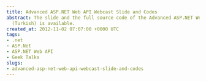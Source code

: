 ```yaml
---
title: Advanced ASP.NET Web API Webcast Slide and Codes
abstract: The slide and the full source code of the Advanced ASP.NET Web API webcast
  (Turkish) is available.
created_at: 2012-11-02 07:07:00 +0000 UTC
tags:
- .net
- ASP.Net
- ASP.NET Web API
- Geek Talks
slugs:
- advanced-asp-net-web-api-webcast-slide-and-codes
---
```

